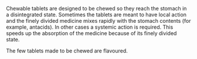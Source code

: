 Chewable tablets are designed to be chewed so they reach the stomach in a disintegrated state. Sometimes the tablets are meant to have local action and the finely divided medicine mixes rapidly with the stomach contents (for example, antacids). In other cases a systemic action is required. This speeds up the absorption of the medicine because of its finely divided state.

The few tablets made to be chewed are flavoured.
